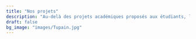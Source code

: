 ```yaml
---
title: "Nos projets"
description: "Au-delà des projets académiques proposés aux étudiants, l'association travaille aussi sur des grands programmes aussi novateurs que fédérateurs, avec lesquels Air ESIEA ambitionne de se faire une place de choix dans le paysage aérospatial européen."
draft: false
bg_image: "images/Tupain.jpg"
---
```

